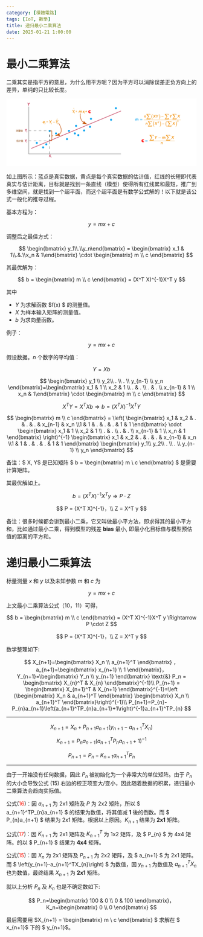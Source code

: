 ```yaml
---
category: [積體電路]
tags: [IoT, 數學]
title: 递归最小二乘算法
date: 2025-01-21 1:00:00
---
```


<style>
  table {
    width: 100%
    }
  td {
    vertical-align: center;
    text-align: center;
  }
  table.inputT{
    margin: 10px;
    width: auto;
    margin-left: auto;
    margin-right: auto;
    border: none;
  }
  input{
    text-align: center;
    padding: 0px 10px;
  }
  iframe{
    width: 100%;
    display: block;
    border-style:none;
  }
</style>

# 最小二乘算法

​二乘其实是指平方的意思，为什么用平方呢？因为平方可以消除误差正负方向上的差异，单纯的只比较长度。


![Alt X](../assets/img/math/lsqmethod.png)


如上图所示：蓝点是真实数据，黄点是每个真实数据的估计值，红线的长短即代表真实与估计距离，目标就是找到一条直线（模型）使得所有红线累和最短，推广到多维空间，就是找到一个超平面，而这个超平面是有数学公式解的！以下就是该公式一般化的推导过程。

基本方程为：

$$
y= mx + c
$$

调整后之最佳方式：

$$
\begin{bmatrix} y_1\\.\\y_n\end{bmatrix} = \begin{bmatrix} x_1 & 1\\.&.\\x_n & 1\end{bmatrix} \cdot \begin{bmatrix} m \\ c \end{bmatrix}
$$

其最优解为：

$$
b = \begin{bmatrix} m \\ c \end{bmatrix} = (X^T X)^{-1}X^T y
$$

其中
 - $Y$ 为求解函数 $f(x) $ 的测量值。
 - $X$ 为样本输入矩阵的测量值。
 - $b$ 为求向量函数。

例子：

$$
y=mx+c
$$

假设数据。$n$ 个数字的平均值：

$$
Y = X b
$$

$$
\begin{bmatrix} y_1 \\ y_2\\ . \\ . \\ y_{n-1} \\ y_n \end{bmatrix}=\begin{bmatrix} x_1 & 1 \\ x_2 & 1 \\ . & . \\ . & . \\ x_{n-1} & 1 \\ x_n & 1\end{bmatrix} \cdot \begin{bmatrix} m \\ c \end{bmatrix}
$$

$$
X^T Y  = X^T X b \Rightarrow b = (X^TX)^{-1}X^T Y
$$

$$
\begin{bmatrix} m \\ c \end{bmatrix} = \left( \begin{bmatrix} x_1 & x_2 & . & . & . & x_{n-1} & x_n \\1 & 1 & . & . & . & 1 & 1 \end{bmatrix} \cdot \begin{bmatrix} x_1 & 1 \\ x_2 & 1 \\ . & . \\ . & . \\ x_{n-1} & 1 \\ x_n & 1 \end{bmatrix} \right)^{-1} \begin{bmatrix}  x_1 & x_2 & . & . & . & x_{n-1} & x_n \\1 & 1 & . & . & . & 1 & 1 \end{bmatrix} \begin{bmatrix} y_1\\ y_2\\ . \\ . \\ y_{n-1} \\ y_n \end{bmatrix}
$$

备注：$ X, Y$  是已知矩阵 $ b = \begin{bmatrix} m \\ c \end{bmatrix} $ 是需要计算矩阵。

其最优解如上。

$$
b = (X^T X)^{-1}X^T y \Rightarrow  P \cdot Z
$$

$$
P = (X^T X)^{-1}，\\
Z = X^T y
$$


备注：很多时候都会讲到最小二乘，它又叫做最小平方法，即求得其的最小平方和，比如通过最小二乘，得到模型的残差 **bias** 最小, 即最小化目标值与模型预估值的距离的平方和。

# 递归最小二乘算法

标量测量 $x$ 和 $y$ 以及未知参数 $m$ 和 $c$ 为 

$$ y=mx + c$$ 

上文最小二乘算法公式（10，11）可得，

$$
b = \begin{bmatrix} m \\ c \end{bmatrix} = (X^T X)^{-1}X^T y \Rightarrow  P \cdot Z
$$

$$
P = (X^T X)^{-1}，\\
Z = X^T y
$$

数学整理如下:

$$
X_{n+1}=\begin{bmatrix} X_n \\ a_{n+1}^T \end{bmatrix} ， a_{n+1}=\begin{bmatrix} x_{n+1} \\ 1 \end{bmatrix}，Y_{n+1}=\begin{bmatrix} Y_n \\ y_{n+1} \end{bmatrix} \text{&}  P_n = \begin{bmatrix} X_{n}^T & X_{n} \end{bmatrix}^{-1}\\
P_{n+1} = \begin{bmatrix} X_{n+1}^T & X_{n+1} \end{bmatrix}^{-1}=\left (\begin{bmatrix} X_n & a_{n+1}^T \end{bmatrix} \begin{bmatrix} X_n \\ a_{n+1}^T \end{bmatrix}\right)^{-1}\\
P_{n+1}=P_{n}-P_{n}a_{n+1}\left(a_{n+1}^TP_{n}a_{n+1}+1\right)^{-1}a_{n+1}^TP_{n}
$$

---

$$
X_{n+1}=X_n+P_{n+1}a_{n+1}\left(y_{n+1}-a_{n+1}^TX_{n}\right)
$$

$$
K_{n+1}=P_{n}a_{n+1}\left(a_{n+1}^TP_{n}a_{n+1}+1 \right)^{-1}
$$

$$
P_{n+1}=P_{n}-K_{n+1}a_{n+1}^TP_{n}
$$

---

由于一开始没有任何数据，因此 $P_n$ 被初始化为一个非常大的单位矩阵。由于 $P _n$ 的大小会导致公式 (15) 右边的校正项变大/变小，因此随着数据的积累，递归最小二乘算法会趋向实际值。


公式(<font color="#FF1000">16</font>)：因 $a_{n+1}$ 为 2x1 矩阵及 $P$ 为 2x2 矩阵，所以 $ a_{n+1}^TP_{n}a_{n+1} $ 的结果为数值，将其值减 **1** 後的倒数。而 $ P_{n}a_{n+1} $ 结果为 2x1 矩阵。根据以上原因。$K_{n+1}$ 结果为 **2x1** 矩阵。

公式(<font color="#FF1000">17</font>)：因 $K_{n+1}$ 为 2x1 矩阵及 $K_{n+1}^T$ 为 1x2 矩阵，及 $ P_{n}  $ 为 4x4 矩阵。的以 $ P_{n+1} $ 结果为 **4x4** 矩阵。

公式(<font color="#FF1000">15</font>)：因 $X_{n}$ 为 2x1 矩阵及 $P_{n+1}$ 为 2x2 矩阵，及 $ a_{n+1}  $ 为 2x1 矩阵。而 $ \left(y_{n+1}-a_{n+1}^TX_{n}\right) $ 为数值，因 $y_{n+1}$ 为数值及 $a_{n+1}^TX_{n}$ 也为数值，最终结果 $X_{n+1}$ 为 **2x1** 矩阵。

就以上分析 $P_n$ 及 $K_n$ 也是不确定数如下:

$$
P_n=\begin{bmatrix} 100 & 0 \\ 0 & 100 \end{bmatrix}，
K_n=\begin{bmatrix} 0 \\ 0 \end{bmatrix}
$$

最后需要用 $X_{n+1} = \begin{bmatrix} m \\ c \end{bmatrix} $ 求解在 $ x_{n+1}$ 下的 $ y_{n+1}$。
